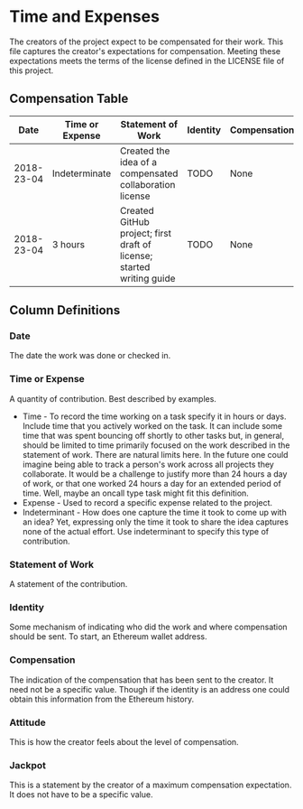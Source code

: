 # Time and Expenses
The creators of the project expect to be compensated for their work. This file captures the creator's expectations for compensation. Meeting these expectations meets the terms of the license defined in the LICENSE file of this project.

## Compensation Table

| Date | Time or Expense | Statement of Work | Identity | Compensation | Attitude | Jackpot
| -----| --------------- | ----------------- | -------- | ------------ | -------- | -------
| 2018-23-04 | Indeterminate | Created the idea of a compensated collaboration license | TODO | None | Not met | $500,000
| 2018-23-04 |3 hours | Created GitHub project; first draft of license; started writing guide | TODO | None | Not met | Maintain lifestyle

## Column Definitions
### Date
The date the work was done or checked in. 

### Time or Expense
A quantity of contribution. Best described by examples. 

* Time - To record the time working on a task specify it in hours or days. Include time that you actively worked on the task. It can include some time that was spent bouncing off shortly to other tasks but, in general, should be limited to time primarily focused on the work described in the statement of work. There are natural limits here. In the future one could imagine being able to track a person's work across all projects they collaborate. It would be a challenge to justify more than 24 hours a day of work, or that one worked 24 hours a day for an extended period of time. Well, maybe an oncall type task might fit this definition.
* Expense - Used to record a specific expense related to the project.
* Indeterminant - How does one capture the time it took to come up with an idea? Yet, expressing only the time it took to share the idea captures none of the actual effort. Use indeterminant to specify this type of contribution.

### Statement of Work
A statement of the contribution.

### Identity
Some mechanism of indicating who did the work and where compensation should be sent. To start, an Ethereum wallet address.

### Compensation
The indication of the compensation that has been sent to the creator. It need not be a specific value. Though if the identity is an address one could obtain this information from the Ethereum history.

### Attitude
This is how the creator feels about the level of compensation. 

### Jackpot
This is a statement by the creator of a maximum compensation expectation. It does not have to be a specific value.




